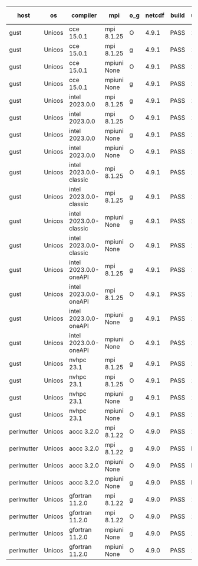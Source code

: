 

| host     | os       | compiler                              | mpi                      | o_g        | netcdf        | build       | u_pass          | u_fail          | s_pass            | s_fail            | e_pass             | e_fail             | nuopc_pass       | nuopc_fail       | artifacts link          |
|----------|----------|---------------------------------------|--------------------------|------------|---------------|-------------|-----------------|-----------------|-------------------|-------------------|--------------------|--------------------|------------------|------------------|-------------------------|
| gust | Unicos | cce 15.0.1 | mpi 8.1.25  | O | 4.9.1  | PASS | 13846 | 78 | 49 | 0 | 80 | 0 | 51 | 1 | <a href="https://github.com/esmf-org/esmf-test-artifacts/tree/015a602e57779c7f2712693a9df717fe40bab186/feature_state-intent-internal/cce/15.0.1/O/mpi/8.1.25" target="_blank">015a602</a> | 
| gust | Unicos | cce 15.0.1 | mpi 8.1.25  | g | 4.9.1  | PASS | 13848 | 76 | 49 | 0 | 80 | 0 | 51 | 1 | <a href="https://github.com/esmf-org/esmf-test-artifacts/tree/ab74426693f3871fb7e234a718c184a19bdfd674/feature_state-intent-internal/cce/15.0.1/g/mpi/8.1.25" target="_blank">ab74426</a> | 
| gust | Unicos | cce 15.0.1 | mpiuni None  | O | 4.9.1  | PASS | 12262 | 78 | 8 | 0 | 43 | 0 | None | None | <a href="https://github.com/esmf-org/esmf-test-artifacts/tree/abf483870e8ec23a633a052f82c437fa364ca7d3/feature_state-intent-internal/cce/15.0.1/O/mpiuni/None" target="_blank">abf4838</a> | 
| gust | Unicos | cce 15.0.1 | mpiuni None  | g | 4.9.1  | PASS | 12264 | 76 | 8 | 0 | 43 | 0 | None | None | <a href="https://github.com/esmf-org/esmf-test-artifacts/tree/cd46cf4a411f092ef9c5196a0aba693c3b29eb8e/feature_state-intent-internal/cce/15.0.1/g/mpiuni/None" target="_blank">cd46cf4</a> | 
| gust | Unicos | intel 2023.0.0 | mpi 8.1.25  | g | 4.9.1  | PASS | 13924 | 0 | 49 | 0 | 80 | 0 | 52 | 0 | <a href="https://github.com/esmf-org/esmf-test-artifacts/tree/f99436c7c136e52cc798e6606e35cb5da6b1e231/feature_state-intent-internal/intel/2023.0.0/g/mpi/8.1.25" target="_blank">f99436c</a> | 
| gust | Unicos | intel 2023.0.0 | mpi 8.1.25  | O | 4.9.1  | PASS | 13924 | 0 | 49 | 0 | 80 | 0 | 52 | 0 | <a href="https://github.com/esmf-org/esmf-test-artifacts/tree/e3f70f916a05599be56e57a7f48b256d2347afbf/feature_state-intent-internal/intel/2023.0.0/O/mpi/8.1.25" target="_blank">e3f70f9</a> | 
| gust | Unicos | intel 2023.0.0 | mpiuni None  | g | 4.9.1  | PASS | 12340 | 0 | 8 | 0 | 43 | 0 | None | None | <a href="https://github.com/esmf-org/esmf-test-artifacts/tree/2a0e87bb4fd9faac7271c99a2b9bc49d74d529f1/feature_state-intent-internal/intel/2023.0.0/g/mpiuni/None" target="_blank">2a0e87b</a> | 
| gust | Unicos | intel 2023.0.0 | mpiuni None  | O | 4.9.1  | PASS | 12340 | 0 | 8 | 0 | 43 | 0 | None | None | <a href="https://github.com/esmf-org/esmf-test-artifacts/tree/0479a7ca67ce857ceb6820c19e4e5312a88e6d5b/feature_state-intent-internal/intel/2023.0.0/O/mpiuni/None" target="_blank">0479a7c</a> | 
| gust | Unicos | intel 2023.0.0-classic | mpi 8.1.25  | O | 4.9.1  | PASS | 13924 | 0 | 49 | 0 | 80 | 0 | 52 | 0 | <a href="https://github.com/esmf-org/esmf-test-artifacts/tree/79944c8fb29ea9bb4b0b8c9d0a3b176fa22ce4c7/feature_state-intent-internal/intel/2023.0.0-classic/O/mpi/8.1.25" target="_blank">79944c8</a> | 
| gust | Unicos | intel 2023.0.0-classic | mpi 8.1.25  | g | 4.9.1  | PASS | 13924 | 0 | 49 | 0 | 80 | 0 | 52 | 0 | <a href="https://github.com/esmf-org/esmf-test-artifacts/tree/8698e811d34962c2c870b206780f5e1708afa5be/feature_state-intent-internal/intel/2023.0.0-classic/g/mpi/8.1.25" target="_blank">8698e81</a> | 
| gust | Unicos | intel 2023.0.0-classic | mpiuni None  | g | 4.9.1  | PASS | 12340 | 0 | 8 | 0 | 43 | 0 | None | None | <a href="https://github.com/esmf-org/esmf-test-artifacts/tree/e7745822b16d95135b69b2ed04b555da848d0152/feature_state-intent-internal/intel/2023.0.0-classic/g/mpiuni/None" target="_blank">e774582</a> | 
| gust | Unicos | intel 2023.0.0-classic | mpiuni None  | O | 4.9.1  | PASS | 12340 | 0 | 8 | 0 | 43 | 0 | None | None | <a href="https://github.com/esmf-org/esmf-test-artifacts/tree/358d0e93a2bcde7704fd56a2e2eacce568a14b7f/feature_state-intent-internal/intel/2023.0.0-classic/O/mpiuni/None" target="_blank">358d0e9</a> | 
| gust | Unicos | intel 2023.0.0-oneAPI | mpi 8.1.25  | g | 4.9.1  | PASS | 13924 | 0 | 49 | 0 | 80 | 0 | 49 | 3 | <a href="https://github.com/esmf-org/esmf-test-artifacts/tree/481e2fdf51f4d9fc1e2511bee23bc12498013768/feature_state-intent-internal/intel/2023.0.0-oneAPI/g/mpi/8.1.25" target="_blank">481e2fd</a> | 
| gust | Unicos | intel 2023.0.0-oneAPI | mpi 8.1.25  | O | 4.9.1  | PASS | 13924 | 0 | 48 | 1 | 80 | 0 | 40 | 12 | <a href="https://github.com/esmf-org/esmf-test-artifacts/tree/14f2b45d9f18d72fd640327157a5207e7f9d57e9/feature_state-intent-internal/intel/2023.0.0-oneAPI/O/mpi/8.1.25" target="_blank">14f2b45</a> | 
| gust | Unicos | intel 2023.0.0-oneAPI | mpiuni None  | g | 4.9.1  | PASS | 12340 | 0 | 8 | 0 | 43 | 0 | None | None | <a href="https://github.com/esmf-org/esmf-test-artifacts/tree/cfa78bebbb403cabc0c34c165349329455162d95/feature_state-intent-internal/intel/2023.0.0-oneAPI/g/mpiuni/None" target="_blank">cfa78be</a> | 
| gust | Unicos | intel 2023.0.0-oneAPI | mpiuni None  | O | 4.9.1  | PASS | 12340 | 0 | 8 | 0 | 43 | 0 | None | None | <a href="https://github.com/esmf-org/esmf-test-artifacts/tree/bdbc4430014c6e4b3a99d0afa06e3c6160b96a33/feature_state-intent-internal/intel/2023.0.0-oneAPI/O/mpiuni/None" target="_blank">bdbc443</a> | 
| gust | Unicos | nvhpc 23.1 | mpi 8.1.25  | g | 4.9.1  | PASS | 13875 | 49 | 47 | 2 | 78 | 2 | 45 | 7 | <a href="https://github.com/esmf-org/esmf-test-artifacts/tree/e6103006a87fb312796b383dd774ad0ccef00bb8/feature_state-intent-internal/nvhpc/23.1/g/mpi/8.1.25" target="_blank">e610300</a> | 
| gust | Unicos | nvhpc 23.1 | mpi 8.1.25  | O | 4.9.1  | PASS | 13921 | 3 | 49 | 0 | 80 | 0 | 45 | 7 | <a href="https://github.com/esmf-org/esmf-test-artifacts/tree/d26c0c6ee9ead9177626f9573a362a949034f17f/feature_state-intent-internal/nvhpc/23.1/O/mpi/8.1.25" target="_blank">d26c0c6</a> | 
| gust | Unicos | nvhpc 23.1 | mpiuni None  | g | 4.9.1  | PASS | 12340 | 0 | 6 | 2 | 43 | 0 | None | None | <a href="https://github.com/esmf-org/esmf-test-artifacts/tree/5f2be6b7063d8254bd0ebe73b95529db66d4fbb3/feature_state-intent-internal/nvhpc/23.1/g/mpiuni/None" target="_blank">5f2be6b</a> | 
| gust | Unicos | nvhpc 23.1 | mpiuni None  | O | 4.9.1  | PASS | 12338 | 2 | 8 | 0 | 43 | 0 | None | None | <a href="https://github.com/esmf-org/esmf-test-artifacts/tree/c0a76cdfd6318b17d5e2a0428d94201da3efe924/feature_state-intent-internal/nvhpc/23.1/O/mpiuni/None" target="_blank">c0a76cd</a> | 
| perlmutter | Unicos | aocc 3.2.0 | mpi 8.1.22  | O | 4.9.0  | PASS | 13841 | 83 | 47 | 2 | 78 | 2 | 45 | 7 | <a href="https://github.com/esmf-org/esmf-test-artifacts/tree/c3b327e1e4bd27e6513682423489cb1b3b1869d0/feature_state-intent-internal/aocc/3.2.0/O/mpi/8.1.22" target="_blank">c3b327e</a> | 
| perlmutter | Unicos | aocc 3.2.0 | mpi 8.1.22  | g | 4.9.0  | PASS | None | None | None | None | None | None | 45 | 7 | <a href="https://github.com/esmf-org/esmf-test-artifacts/tree/f778db58311306624a661e5740aad5819a8a8e28/feature_state-intent-internal/aocc/3.2.0/g/mpi/8.1.22" target="_blank">f778db5</a> | 
| perlmutter | Unicos | aocc 3.2.0 | mpiuni None  | O | 4.9.0  | PASS | None | None | None | None | None | None | None | None | <a href="https://github.com/esmf-org/esmf-test-artifacts/tree/61bea64bd5aa647ad313d8583063b9ac1d105913/feature_state-intent-internal/aocc/3.2.0/O/mpiuni/None" target="_blank">61bea64</a> | 
| perlmutter | Unicos | aocc 3.2.0 | mpiuni None  | g | 4.9.0  | PASS | None | None | None | None | None | None | None | None | <a href="https://github.com/esmf-org/esmf-test-artifacts/tree/043260138b3fba4b241d64b211e0c30e4bee7177/feature_state-intent-internal/aocc/3.2.0/g/mpiuni/None" target="_blank">0432601</a> | 
| perlmutter | Unicos | gfortran 11.2.0 | mpi 8.1.22  | g | 4.9.0  | PASS | 13924 | 0 | 49 | 0 | 80 | 0 | 52 | 0 | <a href="https://github.com/esmf-org/esmf-test-artifacts/tree/41b6dc8c42bf509b79f7f71826240e2920cffd6e/feature_state-intent-internal/gfortran/11.2.0/g/mpi/8.1.22" target="_blank">41b6dc8</a> | 
| perlmutter | Unicos | gfortran 11.2.0 | mpi 8.1.22  | O | 4.9.0  | PASS | 13924 | 0 | 49 | 0 | 80 | 0 | 52 | 0 | <a href="https://github.com/esmf-org/esmf-test-artifacts/tree/8edcfccb7346afed889a3f5c15e49f2be0588654/feature_state-intent-internal/gfortran/11.2.0/O/mpi/8.1.22" target="_blank">8edcfcc</a> | 
| perlmutter | Unicos | gfortran 11.2.0 | mpiuni None  | g | 4.9.0  | PASS | 12340 | 0 | 8 | 0 | 43 | 0 | None | None | <a href="https://github.com/esmf-org/esmf-test-artifacts/tree/b21e2d059e7fb9c4317ecd2aee09208af59d37b3/feature_state-intent-internal/gfortran/11.2.0/g/mpiuni/None" target="_blank">b21e2d0</a> | 
| perlmutter | Unicos | gfortran 11.2.0 | mpiuni None  | O | 4.9.0  | PASS | 12340 | 0 | 8 | 0 | 43 | 0 | None | None | <a href="https://github.com/esmf-org/esmf-test-artifacts/tree/11b55776f1b22f8a43c1ec2777a11f6e098fb1fd/feature_state-intent-internal/gfortran/11.2.0/O/mpiuni/None" target="_blank">11b5577</a> | 
